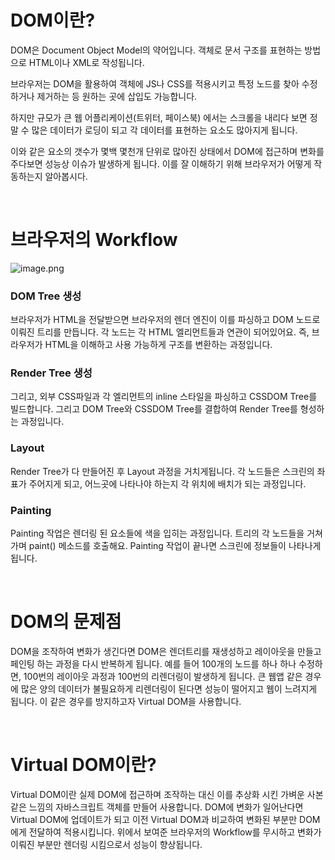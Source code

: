 # DOM이란?

DOM은 Document Object Model의 약어입니다. 객체로 문서 구조를 표현하는 방법으로 HTML이나 XML로 작성됩니다.

브라우저는 DOM을 활용하여 객체에 JS나 CSS를 적용시키고 특정 노드를 찾아 수정하거나 제거하는 등 원하는 곳에 삽입도 가능합니다.

하지만 규모가 큰 웹 어플리케이션(트위터, 페이스북) 에서는 스크롤을 내리다 보면 정말 수 많은 데이터가 로딩이 되고 각 데이터를 표현하는 요소도 많아지게 됩니다.

이와 같은 요소의 갯수가 몇백 몇천개 단위로 많아진 상태에서 DOM에 접근하며 변화를 주다보면 성능상 이슈가 발생하게 됩니다. 이를 잘 이해하기 위해 브라우저가 어떻게 작동하는지 알아봅시다.

<br />
 
# 브라우저의 Workflow

![image.png](https://images.velog.io/post-images/woogie94/ad933710-3137-11ea-8fbe-6977104b9b0c/image.png)

### **DOM Tree 생성**

브라우저가 HTML을 전달받으면 브라우저의 렌더 엔진이 이를 파싱하고 DOM 노드로 이뤄진 트리를 만듭니다. 각 노드는 각 HTML 엘리먼트들과 연관이 되어있어요. 즉, 브라우저가 HTML을 이해하고 사용 가능하게 구조를 변환하는 과정입니다.

### **Render Tree 생성**

그리고, 외부 CSS파일과 각 엘리먼트의 inline 스타일을 파싱하고 CSSDOM Tree를 빌드합니다. 그리고 DOM Tree와 CSSDOM Tree를 결합하여 Render Tree를 형성하는 과정입니다.

### **Layout**

Render Tree가 다 만들어진 후 Layout 과정을 거치게됩니다. 각 노드들은 스크린의 좌표가 주어지게 되고, 어느곳에 나타나야 하는지 각 위치에 배치가 되는 과정입니다.

### **Painting**

Painting 작업은 렌더링 된 요소들에 색을 입히는 과정입니다. 트리의 각 노드들을 거쳐가며 paint() 메소드를 호출해요. Painting 작업이 끝나면 스크린에 정보들이 나타나게 됩니다.

<br />
 
# DOM의 문제점

DOM을 조작하여 변화가 생긴다면 DOM은 렌더트리를 재생성하고 레이아웃을 만들고 페인팅 하는 과정을 다시 반복하게 됩니다. 예를 들어 100개의 노드를 하나 하나 수정하면, 100번의 레이아웃 과정과 100번의 리렌더링이 발생하게 됩니다. 큰 웹앱 같은 경우에 많은 양의 데이터가 불필요하게 리렌더링이 된다면 성능이 떨어지고 웹이 느려지게 됩니다. 이 같은 경우를 방지하고자 Virtual DOM을 사용합니다.

<br />
 
# Virtual DOM이란?

Virtual DOM이란 실제 DOM에 접근하며 조작하는 대신 이를 추상화 시킨 가벼운 사본 같은 느낌의 자바스크립트 객체를 만들어 사용합니다. DOM에 변화가 일어난다면 Virtual DOM에 업데이트가 되고 이전 Virtual DOM과 비교하여 변화된 부분만 DOM에게 전달하여 적용시킵니다. 위에서 보여준 브라우저의 Workflow를 무시하고 변화가 이뤄진 부분만 렌더링 시킴으로서 성능이 향상됩니다.
